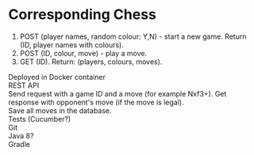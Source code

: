 
# Corresponding Chess

1. POST (player names, random colour: Y,N) - start a new game. Return (ID, player names with colours).
2. POST (ID, colour, move) - play a move.
3. GET (ID). Return: (players, colours, moves).

Deployed in Docker container  
REST API  
Send request with a game ID and a move (for example Nxf3+). Get response with opponent's move (if the move is legal).  
Save all moves in the database.  
Tests (Cucumber?)  
Git  
Java 8?  
Gradle  

